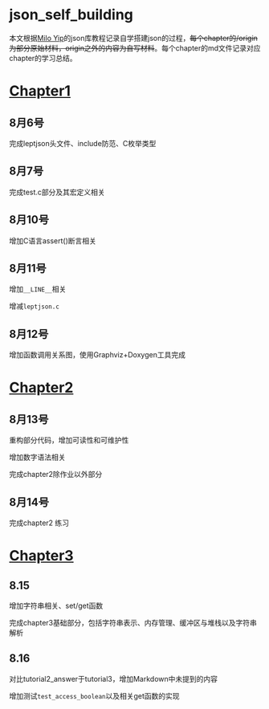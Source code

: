 # json_self_building
本文根据[Milo Yip](https://github.com/miloyip)的json库教程记录自学搭建json的过程，~~每个chapter的/origin为部分原始材料，origin之外的内容为自写材料~~。每个chapter的md文件记录对应chapter的学习总结。

# [Chapter1](./chapter1/chapter1.md)

## 8月6号

完成leptjson头文件、include防范、C枚举类型

## 8月7号

完成test.c部分及其宏定义相关

## 8月10号

增加C语言assert()断言相关

## 8月11号

增加`__LINE__`相关

增减`leptjson.c`

## 8月12号

增加函数调用关系图，使用Graphviz+Doxygen工具完成

# [Chapter2](./chapter2/chapter2.md)

## 8月13号

重构部分代码，增加可读性和可维护性

增加数字语法相关

完成chapter2除作业以外部分

## 8月14号

完成chapter2 练习

# [Chapter3](./chapter3/chapter3.md)

## 8.15

增加字符串相关、set/get函数

完成chapter3基础部分，包括字符串表示、内存管理、缓冲区与堆栈以及字符串解析

## 8.16

对比tutorial2_answer于tutorial3，增加Markdown中未提到的内容

增加测试`test_access_boolean`以及相关get函数的实现

